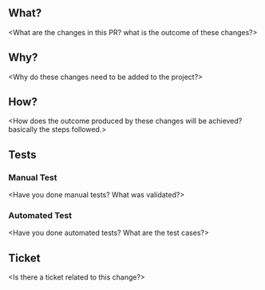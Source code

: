 ## What?

<What are the changes in this PR? what is the outcome of these changes?>

## Why?

<Why do these changes need to be added to the project?>

## How?

<How does the outcome produced by these changes will be achieved? basically the steps followed.>

## Tests
### Manual Test

<Have you done manual tests? What was validated?>

### Automated Test

<Have you done automated tests? What are the test cases?>

## Ticket
<Is there a ticket related to this change?>
